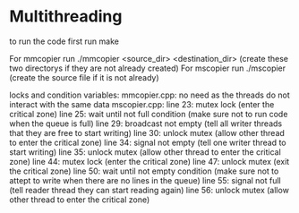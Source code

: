 # Multithreading
to run the code first run make 

For mmcopier run ./mmcopier <number of threads> <source_dir> <destination_dir> (create these two directorys if they are not already created)
For mscopier run ./mscopier <number of threads> <source file> <destination file> (create the source file if it is not already)

locks and condition variables:
    mmcopier.cpp:
        no need as the threads do not interact with the same data
    mscopier.cpp:
    line 23: mutex lock (enter the critical zone)
    line 25: wait until not full condition (make sure not to run code when the queue is full)
    line 29: broadcast not empty (tell all writer threads that they are free to start writing)
    line 30: unlock mutex (allow other thread to enter the critical zone)
    line 34: signal not empty (tell one writer thread to start writing)
    line 35: unlock mutex (allow other thread to enter the critical zone)
    line 44: mutex lock (enter the critical zone)
    line 47: unlock mutex (exit the critical zone)
    line 50: wait until not empty condition (make sure not to attept to write when there are no lines in the queue)
    line 55: signal not full (tell reader thread they can start reading again)
    line 56: unlock mutex (allow other thread to enter the critical zone)